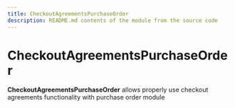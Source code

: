 ```yaml
---
title: CheckoutAgreementsPurchaseOrder
description: README.md contents of the module from the source code
---
```


# CheckoutAgreementsPurchaseOrder
**CheckoutAgreementsPurchaseOrder** allows properly use checkout agreements functionality with purchase order module
